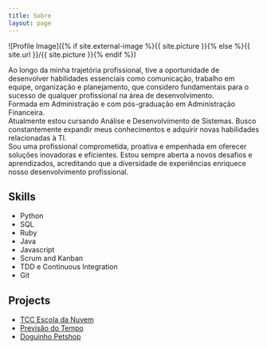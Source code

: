 ```yaml
---
title: Sobre
layout: page
---
```

![Profile Image]({% if site.external-image %}{{ site.picture }}{% else %}{{ site.url }}/{{ site.picture }}{% endif %})

Ao longo da minha trajetória profissional, tive a oportunidade de desenvolver habilidades essenciais como
comunicação, trabalho em equipe, organização e planejamento, que considero fundamentais para o sucesso de qualquer profissional na área de desenvolvimento.<br> 
Formada em Administração e com pós-graduação em Administração Financeira.<br> 
Atualmente estou cursando Análise e Desenvolvimento de Sistemas.
Busco constantemente expandir meus conhecimentos e adquirir novas habilidades relacionadas à TI.<br> 
Sou uma profissional comprometida, proativa e empenhada em oferecer soluções inovadoras e eficientes. Estou sempre aberta a novos desafios e aprendizados, acreditando que a diversidade de experiências enriquece nosso desenvolvimento profissional.

<h2>Skills</h2>

<ul class="skill-list">
	<li>Python</li>
	<li>SQL</li>
	<li>Ruby</li>
	<li>Java</li>
	<li>Javascript</li>
	<li>Scrum and Kanban</li>
	<li>TDD e Continuous Integration</li>
	<li>Git</li>
</ul>

<h2>Projects</h2>

<ul>
	<li><a href="https://github.com/Vanessamachado93/cloud-aws-tcc">TCC Escola da Nuvem</a></li>
	<li><a href="https://github.com/Vanessamachado93/app-weather">Previsão do Tempo</a></li>
	<li><a href="https://github.com/Vanessamachado93/doguito-petshop-fev-22">Doguinho Petshop</a></li>
</ul>
